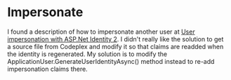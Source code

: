 # Impersonate

I found a description of how to impersonate another user at <a href="http://tech.trailmax.info/2014/06/user-impersonation-with-asp-net-identity-2/">User impersonation with ASP.Net Identity 2</a>. I didn't really like the solution to get a source file from Codeplex and modify it so that claims are readded when the identity is regenerated. My solution is to modify the ApplicationUser.GenerateUserIdentityAsync() method instead to re-add impersonation claims there.


